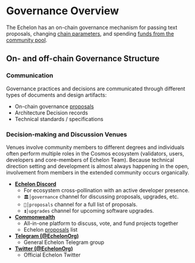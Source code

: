<!--
order: 1
title: "Overview"
-->

# Governance Overview

The Echelon has an on-chain governance mechanism for passing
text proposals, changing [chain parameters](./param_change), and spending [funds from the community pool](./community_pool).

## On- and off-chain Governance Structure

### Communication

Governance practices and decisions are communicated through different types of documents and design artifacts:

- On-chain governance [proposals](https://www.mintscan.io/echelon/proposals)
- Architecture Decision records
- Technical standards / specifications

### Decision-making and Discussion Venues

Venues involve community members to different degrees and individuals often perform multiple roles in the Cosmos ecosystem (validators, users, developers and core-members of Echelon Team). Because technical direction setting and development is almost always happening in the open, involvement from members in the extended community occurs organically.

- **[Echelon Discord](https://discord.gg/echelon)**
    - For ecosystem cross-pollination with an active developer presence.
    - `🏛│governance` channel for discussing proposals, upgrades, etc.
    - `📜│proposals` channel for a full list of proposals.
    - `⏫│upgrades` channel for upcoming software upgrades.
- **[Commonwealth](https://commonwealth.im/echelon)**
    - All-in-one platform to discuss, vote, and fund projects together
    - Echelon [proposals](https://commonwealth.im/echelon/proposals) list
- **[Telegram (@EchelonOrg)](https://t.me/EchelonOrg)**
    - General Echelon Telegram group
- **[Twitter (@EchelonOrg)](https://twitter.com/EchelonOrg)**
    - Official Echelon Twitter

